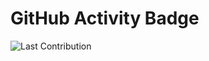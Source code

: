 # GitHub Activity Badge

![Last Contribution](https://img.shields.io/github/last-commit/<your-username>/github-activity-badge?label=Last%20Contribution)
